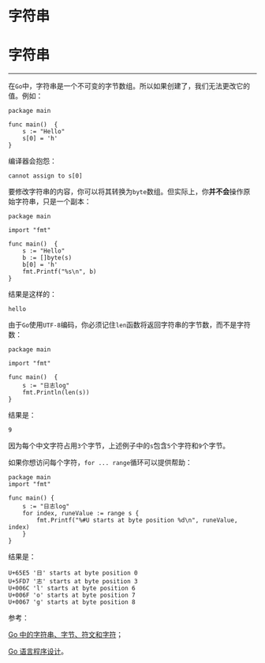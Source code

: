 # 字符串

# 字符串

* * *

在`Go`中，字符串是一个不可变的字节数组。所以如果创建了，我们无法更改它的值。例如：

```
package main

func main()  {
    s := "Hello"
    s[0] = 'h'
} 
```

编译器会抱怨：

```
cannot assign to s[0] 
```

要修改字符串的内容，你可以将其转换为`byte`数组。但实际上，你**并不会**操作原始字符串，只是一个副本：

```
package main

import "fmt"

func main()  {
    s := "Hello"
    b := []byte(s)
    b[0] = 'h'
    fmt.Printf("%s\n", b)
} 
```

结果是这样的：

```
hello 
```

由于`Go`使用`UTF-8`编码，你必须记住`len`函数将返回字符串的字节数，而不是字符数：

```
package main

import "fmt"

func main()  {
    s := "日志log"
    fmt.Println(len(s))
} 
```

结果是：

```
9 
```

因为每个中文字符占用`3`个字节，上述例子中的`s`包含`5`个字符和`9`个字节。

如果你想访问每个字符，`for ... range`循环可以提供帮助：

```
package main
import "fmt"

func main() {
    s := "日志log"
    for index, runeValue := range s {
        fmt.Printf("%#U starts at byte position %d\n", runeValue, index)
    }
} 
```

结果是：

```
U+65E5 '日' starts at byte position 0
U+5FD7 '志' starts at byte position 3
U+006C 'l' starts at byte position 6
U+006F 'o' starts at byte position 7
U+0067 'g' starts at byte position 8 
```

参考：

[Go 中的字符串、字节、符文和字符](https://blog.golang.org/strings)；

[Go 语言程序设计](http://www.gopl.io/)。
